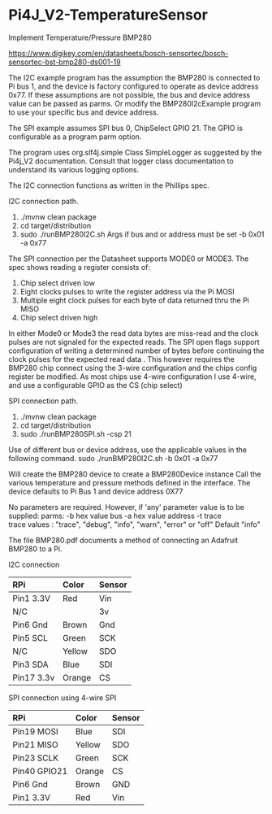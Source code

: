 # Pi4J_V2-TemperatureSensor

Implement Temperature/Pressure BMP280

https://www.digikey.com/en/datasheets/bosch-sensortec/bosch-sensortec-bst-bmp280-ds001-19

The I2C example program has the assumption the BMP280 is connected to Pi bus 1, and the device is factory configured to
operate as device address 0x77. If these assumptions are not possible, the bus and device address value can be passed
as parms. Or modify the BMP280I2cExample program to use your specific bus and device address.


The SPI example assumes SPI bus 0, ChipSelect GPIO 21. The GPIO is configurable as a program parm option.

The program uses org.slf4j.simple Class SimpleLogger as suggested by the Pi4j_V2 documentation. Consult that logger
class documentation to understand its various logging options.

The I2C connection functions as written in the Phillips spec.


I2C connection path.
1. ./mvnw clean package
2. cd target/distribution
3. sudo ./runBMP280I2C.sh
   Args if bus and or address must be set
   -b 0x01 -a 0x77



The SPI connection per the Datasheet supports MODE0 or MODE3.  The spec shows reading a register consists of:
1. Chip select driven low 
2. Eight clocks pulses to write the register address via the Pi MOSI
3. Multiple eight clock pulses for each byte of data returned thru the Pi MISO
4. Chip select driven high

In either Mode0 or Mode3 the read data bytes are miss-read and the clock pulses are not signaled for the expected reads.
The SPI open flags support configuration of writing a determined number of bytes before continuing the clock pulses
for the expected read data . This however requires the BMP280 chip connect using the 3-wire configuration and 
the chips config register be modified. As most chips use 4-wire configuration I use 4-wire, and use a configurable 
GPIO as the CS (chip select)



SPI connection path.
1. ./mvnw clean package
2. cd target/distribution
3. sudo ./runBMP280SPI.sh -csp 21




Use of different bus or device address, use the applicable values in the following command. 
sudo ./runBMP280I2C.sh -b 0x01 -a 0x77  


Will create the BMP280 device to create a BMP280Device instance Call the various temperature and pressure methods
defined in the interface. The device defaults to Pi Bus 1 and device address 0X77

No parameters are required. However, if 'any' parameter value is to be supplied:
parms: -b hex value bus -a hex value address -t trace  
trace values : "trace", "debug", "info", "warn", "error" or "off"  Default "info"

The file BMP280.pdf documents a method of connecting an Adafruit BMP280 to a Pi.


I2C connection 

| RPi         | Color   | Sensor |
| :---        | :---    | :---   |
| Pin1  3.3V  |	Red     | Vin    |
| N/C         |         | 3v	   |
| Pin6  Gnd   | Brown   | Gnd    |
| Pin5  SCL   | Green   | SCK    |
| N/C         | Yellow  | SDO    |
| Pin3  SDA   | Blue    | SDI    |
| Pin17 3.3v  | Orange  | CS     |

SPI connection using 4-wire SPI

| RPi         | Color   | Sensor |
| :---        | :---    | :---   |
| Pin19 MOSI  | Blue    | SDI    |
| Pin21 MISO  | Yellow  | SDO    |
| Pin23 SCLK  | Green   | SCK    |
| Pin40 GPIO21| Orange  | CS     |
| Pin6  Gnd   | Brown   | GND    |
| Pin1  3.3V  | Red     | Vin    |


